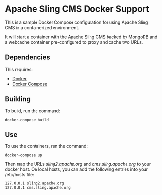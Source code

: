 # Apache Sling CMS Docker Support

This is a sample Docker Compose configuration for using Apache Sling CMS in a containerized environment.

It will start a container with the Apache Sling CMS backed by MongoDB and a webcache container pre-configured to proxy and cache two URLs.

## Dependencies

This requires:

- [Docker](https://docs.docker.com/install/)
- [Docker Compose](https://docs.docker.com/compose/install/)

## Building

To build, run the command:

`docker-compose build`

## Use

To use the containers, run the command:

`docker-compose up`

Then map the URLs *sling2.apache.org* and *cms.sling.apache.org* to your docker host. On local hosts, you can add the following entries into your /etc/hosts file:

    127.0.0.1 sling2.apache.org
    127.0.0.1 cms.sling.apache.org
